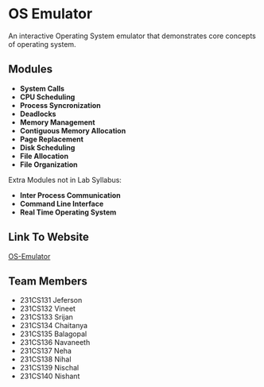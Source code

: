 # OS Emulator

An interactive Operating System emulator that demonstrates core concepts of operating system.

## Modules

- **System Calls**
- **CPU Scheduling**
- **Process Syncronization**
- **Deadlocks**
- **Memory Management**
- **Contiguous Memory Allocation**
- **Page Replacement**
- **Disk Scheduling**
- **File Allocation**
- **File Organization**

Extra Modules not in Lab Syllabus:
  
- **Inter Process Communication**
- **Command Line Interface**
- **Real Time Operating System**

## Link To Website

[OS-Emulator](https://vin06eet.github.io/OS-Emulator/)

## Team Members

- 231CS131  Jeferson
- 231CS132  Vineet
- 231CS133  Srijan
- 231CS134  Chaitanya
- 231CS135  Balagopal
- 231CS136  Navaneeth
- 231CS137  Neha
- 231CS138  Nihal
- 231CS139  Nischal
- 231CS140  Nishant
